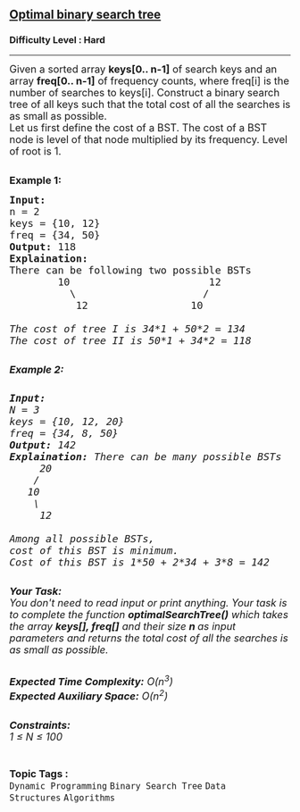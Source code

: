 <h2><a href="https://www.geeksforgeeks.org/problems/optimal-binary-search-tree2214/1?page=2&difficulty=Hard&status=unsolved&sortBy=submissions">Optimal binary search tree</a></h2><h3>Difficulty Level : Hard</h3><hr><div class="problems_problem_content__Xm_eO"><p><span style="font-size:18px">Given a sorted array <strong>keys[0.. n-1]</strong> of search keys and an array <strong>freq[0.. n-1]</strong> of frequency counts, where freq[i] is the number of searches to keys[i]. Construct a binary search tree of all keys such that the total cost of all the searches is as small as possible.<br>
Let us first define the cost of a BST. The cost of a BST node is level of that node multiplied by its frequency. Level of root is 1.</span></p>

<p><br>
<span style="font-size:18px"><strong>Example 1:</strong></span></p>

<pre><span style="font-size:18px"><strong>Input:</strong>
n = 2
keys = {10, 12}
freq = {34, 50}
<strong>Output:</strong> 118
<strong>Explaination:</strong>
There can be following two possible BSTs 
        10                       12
          \                     / 
           12                 10
          <em>                    
The cost of tree I is 34*1 + 50*2 = 134
The cost of tree II is 50*1 + 34*2 = 118 </em></span></pre>

<p><br>
<em><span style="font-size:18px"><strong>Example 2:</strong></span></em></p>

<pre><em>
<span style="font-size:18px"><strong>Input:</strong>
N = 3
keys = {10, 12, 20}
freq = {34, 8, 50}
<strong>Output:</strong> 142
<strong>Explaination:</strong> There can be many possible BSTs
     20
    /
   10  
    \
     12  
     <em>
Among all possible BSTs, 
cost of this BST is minimum.  
Cost of this BST is 1*50 + 2*34 + 3*8 = 142</em></span></em></pre>

<p><br>
<em><em><span style="font-size:18px"><strong>Your Task:</strong><br>
You don't need to read input or print anything. Your task is to complete the function&nbsp;<strong>optimalSearchTree()</strong>&nbsp;which takes the array <strong>keys[], freq[]</strong> and their&nbsp;size <strong>n&nbsp;</strong>as input parameters&nbsp;and returns the total cost of all the searches is as small as possible.</span></em></em></p>

<p><br>
<em><em><span style="font-size:18px"><strong>Expected Time Complexity:</strong> O(n<sup>3</sup>)<br>
<strong>Expected Auxiliary Space:</strong> O(n<sup>2</sup>)</span></em></em></p>

<p><br>
<em><em><span style="font-size:18px"><strong>Constraints:</strong><br>
1 ≤ N ≤ 100</span></em></em></p>
</div><br><p><span style=font-size:18px><strong>Topic Tags : </strong><br><code>Dynamic Programming</code>&nbsp;<code>Binary Search Tree</code>&nbsp;<code>Data Structures</code>&nbsp;<code>Algorithms</code>&nbsp;